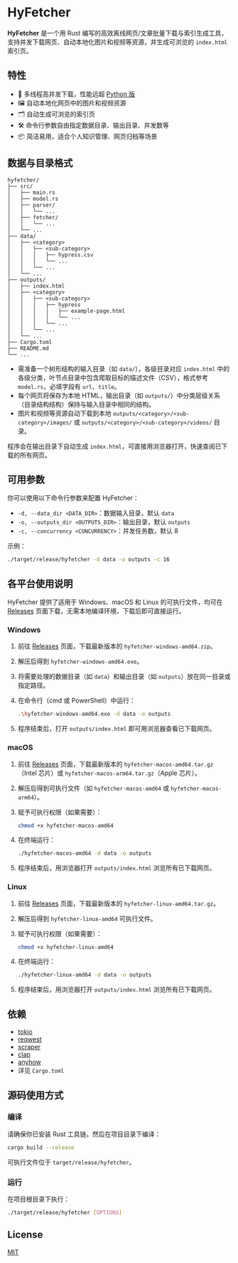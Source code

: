# HyFetcher

**HyFetcher** 是一个用 Rust 编写的高效离线网页/文章批量下载与索引生成工具，支持并发下载网页、自动本地化图片和视频等资源，并生成可浏览的 `index.html` 索引页。

## 特性

- 🚀 多线程高并发下载，性能远超 [Python 版](https://github.com/hyperplasma/hyplusite-exporter)
- 🖼️ 自动本地化网页中的图片和视频资源
- 🗂️ 自动生成可浏览的索引页
- 🛠️ 命令行参数自由指定数据目录、输出目录、并发数等
- 📦 简洁易用，适合个人知识管理、网页归档等场景

## 数据与目录格式

```
hyfetcher/
├── src/
│   ├── main.rs
│   ├── model.rs
│   ├── parser/
│   │   └── ...
│   ├── fetcher/
│   │   └── ...
│   └── ...
├── data/
│   ├── <category>
│   │   ├── <sub-category>
│   │   │   ├── hypress.csv
│   │   │   └── ...
│   │   └── ...
│   └── ...
├── outputs/
│   ├── index.html
│   ├── <category>
│   │   ├── <sub-category>
│   │   │   ├── hypress
│   │   │   │   ├── example-page.html
│   │   │   │   └── ...
│   │   │   └── ...
│   │   └── ...
│   └── ...
├── Cargo.toml
├── README.md
└── ...
```

- 需准备一个树形结构的输入目录（如 `data/`），各级目录对应 `index.html` 中的各级分类，叶节点目录中包含爬取目标的描述文件（CSV），格式参考  `model.rs`，必填字段有 `url`、`title`。
- 每个网页将保存为本地 HTML，输出目录（如 `outputs/`）中分类层级关系（目录结构结构）保持与输入目录中相同的结构。
- 图片和视频等资源自动下载到本地 `outputs/<category>/<sub-category>/images/` 或 `outputs/<category>/<sub-category>/videos/` 目录。

程序会在输出目录下自动生成 `index.html`，可直接用浏览器打开，快速查阅已下载的所有网页。

## 可用参数

你可以使用以下命令行参数来配置 HyFetcher：

- `-d, --data_dir <DATA_DIR>`：数据输入目录，默认 `data`
- `-o, --outputs_dir <OUTPUTS_DIR>`：输出目录，默认 `outputs`
- `-c, --concurrency <CONCURRENCY>`：并发任务数，默认 8

示例：

```sh
./target/release/hyfetcher -d data -o outputs -c 16
```

## 各平台使用说明

HyFetcher 提供了适用于 Windows、macOS 和 Linux 的可执行文件，均可在 [Releases](https://github.com/hyperplasma/hyfetcher/releases) 页面下载，无需本地编译环境，下载后即可直接运行。

### Windows

1. 前往 [Releases](https://github.com/hyperplasma/hyfetcher/releases) 页面，下载最新版本的 `hyfetcher-windows-amd64.zip`。
2. 解压后得到 `hyfetcher-windows-amd64.exe`。
3. 将需要处理的数据目录（如 `data`）和输出目录（如 `outputs`）放在同一目录或指定路径。
4. 在命令行（cmd 或 PowerShell）中运行：

   ```sh
   .\hyfetcher-windows-amd64.exe -d data -o outputs
   ```
5. 程序结束后，打开 `outputs/index.html` 即可用浏览器查看已下载网页。

### macOS

1. 前往 [Releases](https://github.com/hyperplasma/hyfetcher/releases) 页面，下载最新版本的 `hyfetcher-macos-amd64.tar.gz`（Intel 芯片）或 `hyfetcher-macos-arm64.tar.gz`（Apple 芯片）。
2. 解压后得到可执行文件（如 `hyfetcher-macos-amd64` 或 `hyfetcher-macos-arm64`）。
3. 赋予可执行权限（如果需要）：

   ```sh
   chmod +x hyfetcher-macos-amd64
   ```
4. 在终端运行：

   ```sh
   ./hyfetcher-macos-amd64 -d data -o outputs
   ```
5. 程序结束后，用浏览器打开 `outputs/index.html` 浏览所有已下载网页。

### Linux

1. 前往 [Releases](https://github.com/hyperplasma/hyfetcher/releases) 页面，下载最新版本的 `hyfetcher-linux-amd64.tar.gz`。
2. 解压后得到 `hyfetcher-linux-amd64` 可执行文件。
3. 赋予可执行权限（如果需要）：

   ```sh
   chmod +x hyfetcher-linux-amd64
   ```
4. 在终端运行：

   ```sh
   ./hyfetcher-linux-amd64 -d data -o outputs
   ```
5. 程序结束后，用浏览器打开 `outputs/index.html` 浏览所有已下载网页。

## 依赖

- [tokio](https://crates.io/crates/tokio)
- [reqwest](https://crates.io/crates/reqwest)
- [scraper](https://crates.io/crates/scraper)
- [clap](https://crates.io/crates/clap)
- [anyhow](https://crates.io/crates/anyhow)
- 详见 `Cargo.toml`

## 源码使用方式

### 编译

请确保你已安装 Rust 工具链。然后在项目目录下编译：

```sh
cargo build --release
```

可执行文件位于 `target/release/hyfetcher`。

### 运行

在项目根目录下执行：

```sh
./target/release/hyfetcher [OPTIONS]
```

## License

[MIT](LICENSE)
